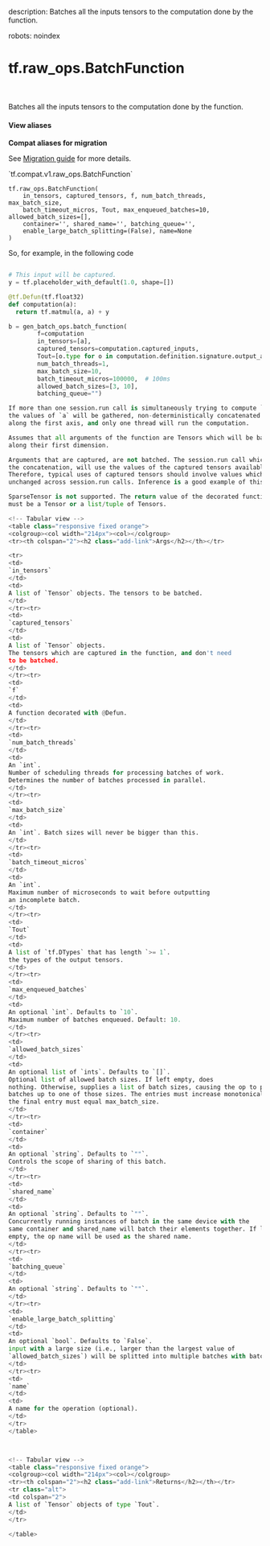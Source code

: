 description: Batches all the inputs tensors to the computation done by the function.

robots: noindex

# tf.raw_ops.BatchFunction

<!-- Insert buttons and diff -->

<table class="tfo-notebook-buttons tfo-api nocontent" align="left">

</table>



Batches all the inputs tensors to the computation done by the function.

<section class="expandable">
  <h4 class="showalways">View aliases</h4>
  <p>
<b>Compat aliases for migration</b>
<p>See
<a href="https://www.tensorflow.org/guide/migrate">Migration guide</a> for
more details.</p>
<p>`tf.compat.v1.raw_ops.BatchFunction`</p>
</p>
</section>

<pre class="devsite-click-to-copy prettyprint lang-py tfo-signature-link">
<code>tf.raw_ops.BatchFunction(
    in_tensors, captured_tensors, f, num_batch_threads, max_batch_size,
    batch_timeout_micros, Tout, max_enqueued_batches=10, allowed_batch_sizes=[],
    container='', shared_name='', batching_queue='',
    enable_large_batch_splitting=(False), name=None
)
</code></pre>



<!-- Placeholder for "Used in" -->

So, for example, in the following code

  ```python

  # This input will be captured.
  y = tf.placeholder_with_default(1.0, shape=[])

  @tf.Defun(tf.float32)
  def computation(a):
    return tf.matmul(a, a) + y

  b = gen_batch_ops.batch_function(
          f=computation
          in_tensors=[a],
          captured_tensors=computation.captured_inputs,
          Tout=[o.type for o in computation.definition.signature.output_arg],
          num_batch_threads=1,
          max_batch_size=10,
          batch_timeout_micros=100000,  # 100ms
          allowed_batch_sizes=[3, 10],
          batching_queue="")

If more than one session.run call is simultaneously trying to compute `b`
the values of `a` will be gathered, non-deterministically concatenated
along the first axis, and only one thread will run the computation.

Assumes that all arguments of the function are Tensors which will be batched
along their first dimension.

Arguments that are captured, are not batched. The session.run call which does
the concatenation, will use the values of the captured tensors available to it.
Therefore, typical uses of captured tensors should involve values which remain
unchanged across session.run calls. Inference is a good example of this.

SparseTensor is not supported. The return value of the decorated function
must be a Tensor or a list/tuple of Tensors.

<!-- Tabular view -->
 <table class="responsive fixed orange">
<colgroup><col width="214px"><col></colgroup>
<tr><th colspan="2"><h2 class="add-link">Args</h2></th></tr>

<tr>
<td>
`in_tensors`
</td>
<td>
A list of `Tensor` objects. The tensors to be batched.
</td>
</tr><tr>
<td>
`captured_tensors`
</td>
<td>
A list of `Tensor` objects.
The tensors which are captured in the function, and don't need
to be batched.
</td>
</tr><tr>
<td>
`f`
</td>
<td>
A function decorated with @Defun.
</td>
</tr><tr>
<td>
`num_batch_threads`
</td>
<td>
An `int`.
Number of scheduling threads for processing batches of work.
Determines the number of batches processed in parallel.
</td>
</tr><tr>
<td>
`max_batch_size`
</td>
<td>
An `int`. Batch sizes will never be bigger than this.
</td>
</tr><tr>
<td>
`batch_timeout_micros`
</td>
<td>
An `int`.
Maximum number of microseconds to wait before outputting
an incomplete batch.
</td>
</tr><tr>
<td>
`Tout`
</td>
<td>
A list of `tf.DTypes` that has length `>= 1`.
the types of the output tensors.
</td>
</tr><tr>
<td>
`max_enqueued_batches`
</td>
<td>
An optional `int`. Defaults to `10`.
Maximum number of batches enqueued. Default: 10.
</td>
</tr><tr>
<td>
`allowed_batch_sizes`
</td>
<td>
An optional list of `ints`. Defaults to `[]`.
Optional list of allowed batch sizes. If left empty, does
nothing. Otherwise, supplies a list of batch sizes, causing the op to pad
batches up to one of those sizes. The entries must increase monotonically, and
the final entry must equal max_batch_size.
</td>
</tr><tr>
<td>
`container`
</td>
<td>
An optional `string`. Defaults to `""`.
Controls the scope of sharing of this batch.
</td>
</tr><tr>
<td>
`shared_name`
</td>
<td>
An optional `string`. Defaults to `""`.
Concurrently running instances of batch in the same device with the
same container and shared_name will batch their elements together. If left
empty, the op name will be used as the shared name.
</td>
</tr><tr>
<td>
`batching_queue`
</td>
<td>
An optional `string`. Defaults to `""`.
</td>
</tr><tr>
<td>
`enable_large_batch_splitting`
</td>
<td>
An optional `bool`. Defaults to `False`.
input with a large size (i.e., larger than the largest value of
`allowed_batch_sizes`) will be splitted into multiple batches with batch size.
</td>
</tr><tr>
<td>
`name`
</td>
<td>
A name for the operation (optional).
</td>
</tr>
</table>



<!-- Tabular view -->
 <table class="responsive fixed orange">
<colgroup><col width="214px"><col></colgroup>
<tr><th colspan="2"><h2 class="add-link">Returns</h2></th></tr>
<tr class="alt">
<td colspan="2">
A list of `Tensor` objects of type `Tout`.
</td>
</tr>

</table>

